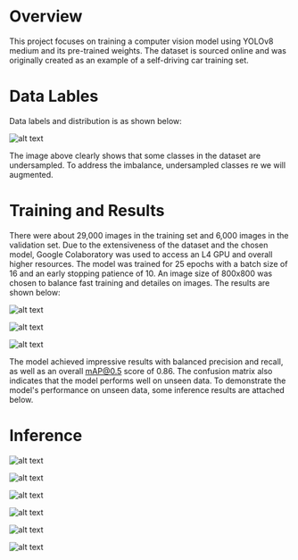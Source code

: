 # Overview

This project focuses on training a computer vision model using YOLOv8 medium and its pre-trained weights. The dataset is sourced online and was originally created as an example of a self-driving car training set.

# Data Lables

Data labels and distribution is as shown below:

![alt text](Training_Graphs\labels.jpg)

The image above clearly shows that some classes in the dataset are undersampled. To address the imbalance, undersampled classes re we will augmented.

# Training and Results

There were about 29,000 images in the training set and 6,000 images in the validation set. Due to the extensiveness of the dataset and the chosen model, Google Colaboratory was used to access an L4 GPU and overall higher resources. The model was trained for 25 epochs with a batch size of 16 and an early stopping patience of 10. An image size of 800x800 was chosen to balance fast training and detailes on images. The results are shown below:

![alt text](Training_Graphs\results.png)

![alt text](Training_Graphs\confusion_matrix.png)

![alt text](Training_Graphs\PR_curve.png)

The model achieved impressive results with balanced precision and recall, as well as an overall mAP@0.5 score of 0.86. The confusion matrix also indicates that the model performs well on unseen data. To demonstrate the model's performance on unseen data, some inference results are attached below.

# Inference

![alt text](Inference_Outputs\output_image_1.jpg)

![alt text](Inference_Outputs\output_image_2.jpg)

![alt text](Inference_Outputs\output_image_3.jpg)

![alt text](Inference_Outputs\output_image_4.jpg)

![alt text](Inference_Outputs\output_image_5.jpg)

![alt text](Inference_Outputs\output_image_6.jpg)